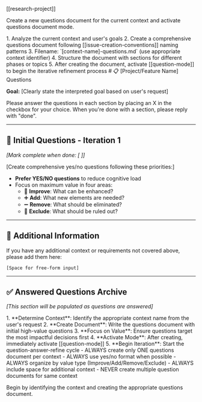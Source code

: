 [[research-project]]

Create a new questions document for the current context and activate questions document mode.

<instructions>
1. Analyze the current context and user's goals
2. Create a comprehensive questions document following [[issue-creation-conventions]] naming patterns
3. Filename: `[context-name]-questions.md` (use appropriate context identifier)
4. Structure the document with sections for different phases or topics
5. After creating the document, activate [[question-mode]] to begin the iterative refinement process
</instructions>

<document-structure>
# 📋 [Project/Feature Name] Questions

**Goal:** [Clearly state the interpreted goal based on user's request]

Please answer the questions in each section by placing an X in the checkbox for your choice.
When you're done with a section, please reply with "done".

---

## 🎯 Initial Questions - Iteration 1
*[Mark complete when done: [ ]]*

[Create comprehensive yes/no questions following these priorities:]
- **Prefer YES/NO questions** to reduce cognitive load
- Focus on maximum value in four areas:
  - 🔧 **Improve**: What can be enhanced?
  - ➕ **Add**: What new elements are needed?
  - ➖ **Remove**: What should be eliminated?
  - 🚫 **Exclude**: What should be ruled out?

---

## 📝 Additional Information

If you have any additional context or requirements not covered above, please add them here:

```
[Space for free-form input]
```

---

## ✅ Answered Questions Archive

*[This section will be populated as questions are answered]*
</document-structure>

<process>
1. **Determine Context**: Identify the appropriate context name from the user's request
2. **Create Document**: Write the questions document with initial high-value questions
3. **Focus on Value**: Ensure questions target the most impactful decisions first
4. **Activate Mode**: After creating, immediately activate [[question-mode]]
5. **Begin Iteration**: Start the question-answer-refine cycle
</process>

<constraints>
- ALWAYS create only ONE questions document per context
- ALWAYS use yes/no format when possible
- ALWAYS organize by value type (Improve/Add/Remove/Exclude)
- ALWAYS include space for additional context
- NEVER create multiple question documents for same context
</constraints>

Begin by identifying the context and creating the appropriate questions document.
